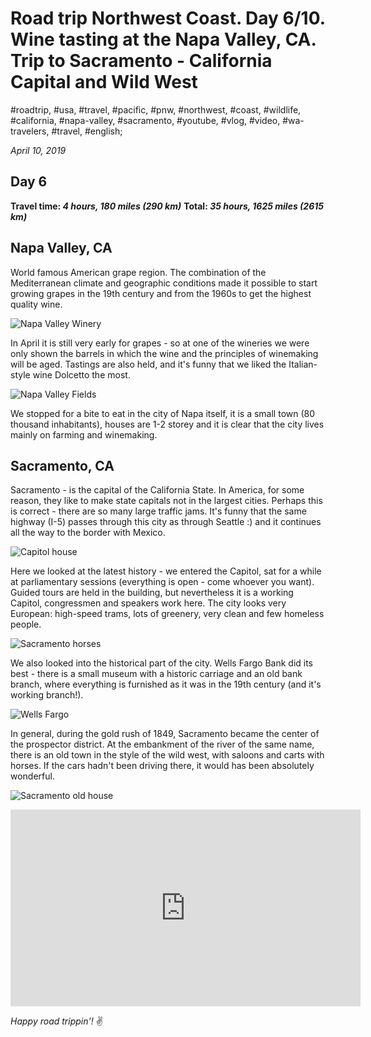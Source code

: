 # Road trip Northwest Coast. Day 6/10. Wine tasting at the Napa Valley, CA. Trip to Sacramento - California Capital and Wild West

#roadtrip, #usa, #travel, #pacific, #pnw, #northwest, #coast, #wildlife, #california, #napa-valley, #sacramento, #youtube, #vlog, #video, #wa-travelers, #travel, #english;

_April 10, 2019_

## Day 6

**Travel time: _4 hours, 180 miles (290 km)_**
**Total: _35 hours, 1625 miles (2615 km)_**

## Napa Valley, CA

World famous American grape region. The combination of the Mediterranean climate and geographic conditions made it possible to start growing grapes in the 19th century and from the 1960s to get the highest quality wine.

![Napa Valley Winery](/images/road-trip-northwest-coast-day-6-10-wine-tasting-at-the-napa-valley-ca-trip-to-sacramento-california-capital-and-wild-west/napa_valley_winery.jpg)

In April it is still very early for grapes - so at one of the wineries we were only shown the barrels in which the wine and the principles of winemaking will be aged. Tastings are also held, and it's funny that we liked the Italian-style wine Dolcetto the most.

![Napa Valley Fields](/images/road-trip-northwest-coast-day-6-10-wine-tasting-at-the-napa-valley-ca-trip-to-sacramento-california-capital-and-wild-west/napa_fields.jpg)

We stopped for a bite to eat in the city of Napa itself, it is a small town (80 thousand inhabitants), houses are 1-2 storey and it is clear that the city lives mainly on farming and winemaking.

## Sacramento, CA
Sacramento - is the capital of the California State. In America, for some reason, they like to make state capitals not in the largest cities. Perhaps this is correct - there are so many large traffic jams.
It's funny that the same highway (I-5) passes through this city as through Seattle :) and it continues all the way to the border with Mexico.

![Capitol house](/images/road-trip-northwest-coast-day-6-10-wine-tasting-at-the-napa-valley-ca-trip-to-sacramento-california-capital-and-wild-west/capitol_house.jpg)

Here we looked at the latest history - we entered the Capitol, sat for a while at parliamentary sessions (everything is open - come whoever you want). Guided tours are held in the building, but nevertheless it is a working Capitol, congressmen and speakers work here.
The city looks very European: high-speed trams, lots of greenery, very clean and few homeless people.

![Sacramento horses](/images/road-trip-northwest-coast-day-6-10-wine-tasting-at-the-napa-valley-ca-trip-to-sacramento-california-capital-and-wild-west/sacramento_horses.jpg)

We also looked into the historical part of the city. Wells Fargo Bank did its best - there is a small museum with a historic carriage and an old bank branch, where everything is furnished as it was in the 19th century (and it's working branch!).

![Wells Fargo](/images/road-trip-northwest-coast-day-6-10-wine-tasting-at-the-napa-valley-ca-trip-to-sacramento-california-capital-and-wild-west/wells_fargo.jpg)

In general, during the gold rush of 1849, Sacramento became the center of the prospector district. At the embankment of the river of the same name, there is an old town in the style of the wild west, with saloons and carts with horses. If the cars hadn't been driving there, it would has been absolutely wonderful.

![Sacramento old house](/images/road-trip-northwest-coast-day-6-10-wine-tasting-at-the-napa-valley-ca-trip-to-sacramento-california-capital-and-wild-west/sacramento_old_house.jpg)

<iframe width="560" height="315" src="https://www.youtube.com/embed/yQk1VthcjR4" frameborder="0" allow="accelerometer; autoplay; encrypted-media; gyroscope; picture-in-picture" allowfullscreen></iframe>

_Happy road trippin'!_ :v:
